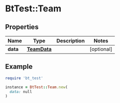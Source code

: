 # BtTest::Team

## Properties

| Name | Type | Description | Notes |
| ---- | ---- | ----------- | ----- |
| **data** | [**TeamData**](TeamData.md) |  | [optional] |

## Example

```ruby
require 'bt_test'

instance = BtTest::Team.new(
  data: null
)
```

